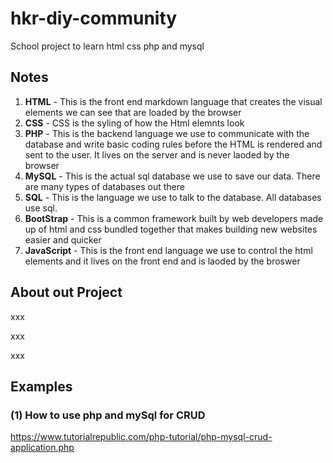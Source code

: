 # hkr-diy-community
School project to learn html css php and mysql

## Notes
1) **HTML** - This is the front end markdown language that creates the visual elements we can see that are loaded by the browser
1) **CSS** - CSS is the syling of how the Html elemnts look
2) **PHP** - This is the backend language we use to communicate with the database and write basic coding rules before the HTML is rendered and sent to the user. It lives on the server and is never laoded by the browser
1) **MySQL** - This is the actual sql database we use to save our data. There are many types of databases out there
1) **SQL** - This is the language we use to talk to the database. All databases use sql.
1) **BootStrap** - This is a common framework built by web developers made up of html and css bundled together that makes building new websites easier and quicker
1) **JavaScript** - This is the front end language we use to control the html elements and it lives on the front end and is laoded by the broswer

## About out Project

xxx

xxx

xxx


## Examples
### (1) How to use php and mySql for CRUD
https://www.tutorialrepublic.com/php-tutorial/php-mysql-crud-application.php